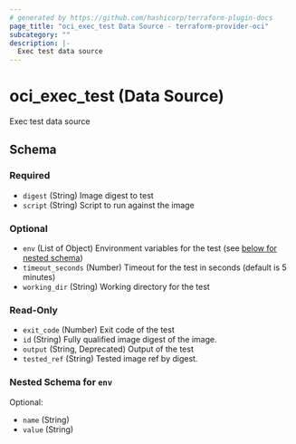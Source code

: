```yaml
---
# generated by https://github.com/hashicorp/terraform-plugin-docs
page_title: "oci_exec_test Data Source - terraform-provider-oci"
subcategory: ""
description: |-
  Exec test data source
---
```


# oci_exec_test (Data Source)

Exec test data source



<!-- schema generated by tfplugindocs -->
## Schema

### Required

- `digest` (String) Image digest to test
- `script` (String) Script to run against the image

### Optional

- `env` (List of Object) Environment variables for the test (see [below for nested schema](#nestedatt--env))
- `timeout_seconds` (Number) Timeout for the test in seconds (default is 5 minutes)
- `working_dir` (String) Working directory for the test

### Read-Only

- `exit_code` (Number) Exit code of the test
- `id` (String) Fully qualified image digest of the image.
- `output` (String, Deprecated) Output of the test
- `tested_ref` (String) Tested image ref by digest.

<a id="nestedatt--env"></a>
### Nested Schema for `env`

Optional:

- `name` (String)
- `value` (String)
